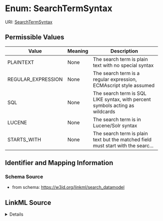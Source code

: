 # Enum: SearchTermSyntax



URI: [SearchTermSyntax](SearchTermSyntax)

## Permissible Values

| Value | Meaning | Description |
| --- | --- | --- |
| PLAINTEXT | None | The search term is plain text with no special syntax |
| REGULAR_EXPRESSION | None | The search term is a regular expression, ECMAscript style assumed |
| SQL | None | The search term is SQL LIKE syntax, with percent symbols acting as wildcards |
| LUCENE | None | The search term is in Lucene/Solr syntax |
| STARTS_WITH | None | The search term is plain text but the matched field must start with the searc... |







## Identifier and Mapping Information







### Schema Source


* from schema: https://w3id.org/linkml/search_datamodel




## LinkML Source

<details>
```yaml
name: SearchTermSyntax
from_schema: https://w3id.org/linkml/search_datamodel
rank: 1000
permissible_values:
  PLAINTEXT:
    text: PLAINTEXT
    description: The search term is plain text with no special syntax
  REGULAR_EXPRESSION:
    text: REGULAR_EXPRESSION
    description: The search term is a regular expression, ECMAscript style assumed
  SQL:
    text: SQL
    description: The search term is SQL LIKE syntax, with percent symbols acting as
      wildcards
  LUCENE:
    text: LUCENE
    description: The search term is in Lucene/Solr syntax
  STARTS_WITH:
    text: STARTS_WITH
    description: The search term is plain text but the matched field must start with
      the search term

```
</details>
